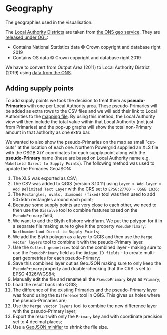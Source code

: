 # Geography

The geographies used in the visualisation. 

The [Local Authority Districts](https://geoportal.statistics.gov.uk/datasets/local-authority-districts-april-2019-boundaries-uk-buc) are taken from [the ONS geo service](https://ons-inspire.esriuk.com/arcgis/rest/services/Administrative_Boundaries/Local_Authority_Districts_April_2019_Boundaries_UK_BUC/MapServer/0/query?where=1%3D1&text=&objectIds=&time=&geometry=&geometryType=esriGeometryEnvelope&inSR=&spatialRel=esriSpatialRelIntersects&relationParam=&outFields=*&returnGeometry=true&returnTrueCurves=false&maxAllowableOffset=&geometryPrecision=5&outSR=&having=&returnIdsOnly=false&returnCountOnly=false&orderByFields=&groupByFieldsForStatistics=&outStatistics=&returnZ=false&returnM=false&gdbVersion=&historicMoment=&returnDistinctValues=false&resultOffset=&resultRecordCount=&queryByDistance=&returnExtentOnly=false&datumTransformation=&parameterValues=&rangeValues=&quantizationParameters=&featureEncoding=esriDefault&f=geojson). They are [released under OGL](https://www.ons.gov.uk/methodology/geography/licences):

* Contains National Statistics data © Crown copyright and database right 2019
* Contains OS data © Crown copyright and database right 2019


We have to convert from Output Area (2011) to Local Authority District (2019) using [data from the ONS](https://geoportal.statistics.gov.uk/datasets/postcode-to-output-area-to-lower-layer-super-output-area-to-middle-layer-super-output-area-to-local-authority-district-august-2019-lookup-in-the-uk).


## Adding supply points

To add supply points we took the decision to treat them as **pseudo-Primaries** with one per Local Authority area. These pseudo-Primaries will be added as extra rows to the CSV files and we will add their link to Local Authorities to the [mapping file](../primaries2lad.json). By using this method, the Local Authority view will then include the total value within that Local Authority (not just from Primaries) and the pop-up graphs will show the total non-Primary amount in that authority as one extra bar. 

We wanted to also show the pseudo-Primaries on the map as small "cut-outs" at the location of each one. Northern Powergrid supplied an XLS file with the OSGB X/Y coordinates for each supply point along with the __pseudo-Primary__ name (these are based on Local Authority name e.g. `Wakefield Direct to Supply Points`). The following method was used to update the Primaries GeoJSON:

1. The XLS was exported as CSV;
2. The CSV was added to QGIS (version 3.10.11) using `Layer > Add layer > Add Delimited Text Layer` with the CRS set to `EPSG:27700 - OSGB 1936`;
3. The `Rectangles, ovals, diamonds (fixed)` tool was then used to add 50x50m rectangles around each point;
4. Because some supply points are very close to each other, we need to then use the `Dissolve` tool to combine features based on the `PseudoPrimary` field;
5. We want to add the Blyth offshore windfarm. We put the polygon for it in a separate file making sure to give it the property `PseudoPrimary: Northumberland Direct to Supply Points`;
6. We add the Blyth polygon as a layer to QGIS and then use the `Merge vector layers` tool to combine it with the pseudo-Primary layer. 
7. Use the `Collect geometries` tool on the combined layer - making sure to use the `PseudoPrimary` field as the `Unique ID fields` - to create multi-part geometries for each pseudo-Primary;
8. Save this combined layer out as GeoJSON making sure to only keep the `PseudoPrimary` property and double-checking that the CRS is set to EPSG:4326/WGS84;
9. Manually edit the file and rename all the `PseudoPrimary` keys as `Primary`;
10. Load the result back into QGIS;
11. The difference of the existing Primaries and the pseudo-Primary layer was found using the `Difference` tool in QGIS. This gives us holes where the pseudo-Primaries are;
12. Use the `Merge vector layers` tool to combine the new difference layer with the pseudo-Primary layer;
13. Export the result with only the `Primary` key and with coordinate precision set to 4 decimal places;
14. Use a [GeoJSON minifier](https://open-innovations.github.io/geojson-minify/) to shrink the file size.
